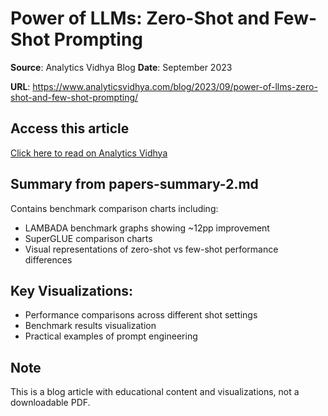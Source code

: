 # Power of LLMs: Zero-Shot and Few-Shot Prompting

**Source**: Analytics Vidhya Blog
**Date**: September 2023

**URL**: https://www.analyticsvidhya.com/blog/2023/09/power-of-llms-zero-shot-and-few-shot-prompting/

## Access this article

[Click here to read on Analytics Vidhya](https://www.analyticsvidhya.com/blog/2023/09/power-of-llms-zero-shot-and-few-shot-prompting/)

## Summary from papers-summary-2.md

Contains benchmark comparison charts including:
- LAMBADA benchmark graphs showing ~12pp improvement
- SuperGLUE comparison charts
- Visual representations of zero-shot vs few-shot performance differences

## Key Visualizations:
- Performance comparisons across different shot settings
- Benchmark results visualization
- Practical examples of prompt engineering

## Note

This is a blog article with educational content and visualizations, not a downloadable PDF.